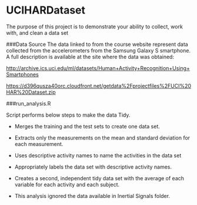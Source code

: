 UCIHARDataset
=============

The purpose of this project is to demonstrate your ability to collect, work with, and clean a data set

###Data Source
The data linked to from the course website represent data collected from the accelerometers from the Samsung Galaxy S smartphone. A full description is available at the site where the data was obtained: 

http://archive.ics.uci.edu/ml/datasets/Human+Activity+Recognition+Using+Smartphones

https://d396qusza40orc.cloudfront.net/getdata%2Fprojectfiles%2FUCI%20HAR%20Dataset.zip


###run_analysis.R 

Script performs below steps to make the data Tidy.

* Merges the training and the test sets to create one data set.

* Extracts only the measurements on the mean and standard deviation for each measurement. 

* Uses descriptive activity names to name the activities in the data set

* Appropriately labels the data set with descriptive activity names. 

* Creates a second, independent tidy data set with the average of each variable for each activity and each subject. 

* This analysis ignored the data available in Inertial Signals folder.

 

